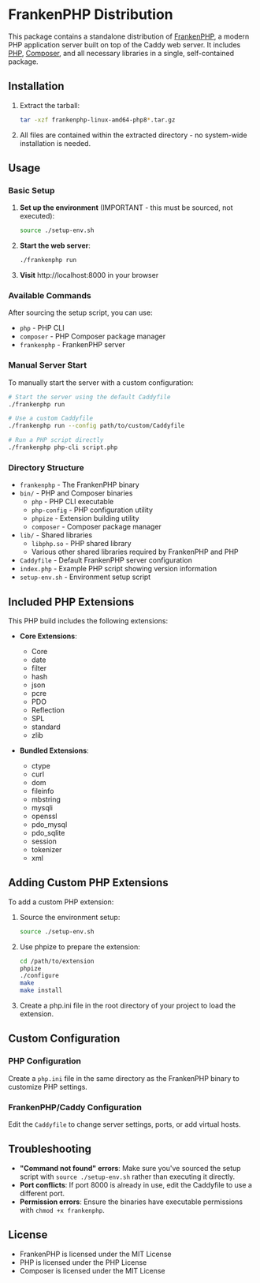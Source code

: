 # FrankenPHP Distribution

This package contains a standalone distribution of [FrankenPHP](https://frankenphp.dev/), a modern PHP application server built on top of the Caddy web server. It includes [PHP](https://www.php.net/), [Composer](https://getcomposer.org/), and all necessary libraries in a single, self-contained package.

## Installation

1. Extract the tarball:
   ```bash
   tar -xzf frankenphp-linux-amd64-php8*.tar.gz
   ```

2. All files are contained within the extracted directory - no system-wide installation is needed.

## Usage

### Basic Setup

1. **Set up the environment** (IMPORTANT - this must be sourced, not executed):
   ```bash
   source ./setup-env.sh
   ```

2. **Start the web server**:
   ```bash
   ./frankenphp run
   ```

3. **Visit** http://localhost:8000 in your browser

### Available Commands

After sourcing the setup script, you can use:
- `php` - PHP CLI
- `composer` - PHP Composer package manager
- `frankenphp` - FrankenPHP server

### Manual Server Start

To manually start the server with a custom configuration:

```bash
# Start the server using the default Caddyfile
./frankenphp run

# Use a custom Caddyfile
./frankenphp run --config path/to/custom/Caddyfile

# Run a PHP script directly
./frankenphp php-cli script.php
```

### Directory Structure

- `frankenphp` - The FrankenPHP binary
- `bin/` - PHP and Composer binaries
    - `php` - PHP CLI executable
    - `php-config` - PHP configuration utility
    - `phpize` - Extension building utility
    - `composer` - Composer package manager
- `lib/` - Shared libraries
    - `libphp.so` - PHP shared library
    - Various other shared libraries required by FrankenPHP and PHP
- `Caddyfile` - Default FrankenPHP server configuration
- `index.php` - Example PHP script showing version information
- `setup-env.sh` - Environment setup script

## Included PHP Extensions

This PHP build includes the following extensions:

- **Core Extensions**:
    - Core
    - date
    - filter
    - hash
    - json
    - pcre
    - PDO
    - Reflection
    - SPL
    - standard
    - zlib

- **Bundled Extensions**:
    - ctype
    - curl
    - dom
    - fileinfo
    - mbstring
    - mysqli
    - openssl
    - pdo_mysql
    - pdo_sqlite
    - session
    - tokenizer
    - xml

## Adding Custom PHP Extensions

To add a custom PHP extension:

1. Source the environment setup:
   ```bash
   source ./setup-env.sh
   ```

2. Use phpize to prepare the extension:
   ```bash
   cd /path/to/extension
   phpize
   ./configure
   make
   make install
   ```

3. Create a php.ini file in the root directory of your project to load the extension.

## Custom Configuration

### PHP Configuration

Create a `php.ini` file in the same directory as the FrankenPHP binary to customize PHP settings.

### FrankenPHP/Caddy Configuration

Edit the `Caddyfile` to change server settings, ports, or add virtual hosts.

## Troubleshooting

- **"Command not found" errors**: Make sure you've sourced the setup script with `source ./setup-env.sh` rather than executing it directly.
- **Port conflicts**: If port 8000 is already in use, edit the Caddyfile to use a different port.
- **Permission errors**: Ensure the binaries have executable permissions with `chmod +x frankenphp`.

## License

- FrankenPHP is licensed under the MIT License
- PHP is licensed under the PHP License
- Composer is licensed under the MIT License
